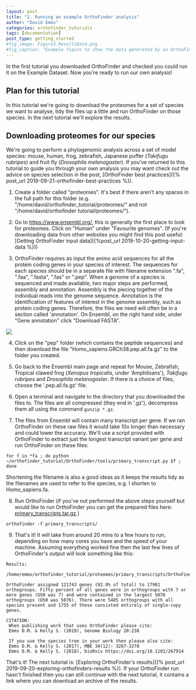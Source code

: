 ```yaml
---
layout: post
title: "2. Running an example OrthoFinder analysis"
author: "David Emms"
categories: orthofinder_tutorials
tags: [documentation]
post_type: getting_started
#fig_image: Figure3_ResultsData.png
#fig_caption: "Example figure to show the data generated by an OrthoFinder run"
---
```


In the first tutorial you downloaded OrthoFinder and checked you could run it on the Example Dataset. Now you're ready to run our own analysis!

## Plan for this tutorial
In this tutorial we're going to download the proteomes for a set of species we want to analyse, tidy the files up a little and run OrthoFinder on those species. In the next tutorial we'll explore the results. 

## Downloading proteomes for our species
We're going to perform a phylogenomic analysis across a set of model species: mouse, human, frog, zebrafish, Japanese puffer (*Takifugu rubripes*) and fruit fly (*Drosophila melanogaster*). If you've returned to this tutorial to guide you through your own analysis you may want check out the advice on species selection in the post, [OrthoFinder best practices]({% post_url 2019-09-21-orthofinder-best-practices %}).

1. Create a folder called "proteomes". It's best if there aren't any spaces in the full path for this folder (e.g. "/home/david/orthofinder_tutorial/proteomes/" and not "/home/david/orthofinder tutorial/proteomes/").

2. Go to <https://www.ensembl.org/>, this is generally the first place to look for proteomes. Click on "Human" under "Favourite genomes". (If you're downloading data from other websites you might find this post useful: [Getting OrthoFinder input data]({%post_url 2019-10-20-getting-input-data %}))

3. OrthoFinder requires as input the amino acid sequences for all the protein coding genes in your species of interest. The sequences for each species should be in a separate file with filename extension ".fa", ".faa", ".fasta", ".fas" or ".pep". When a genome of a species is sequenced and made available, two major steps are performed, assembly and annotation. Assembly is the piecing together of the individual reads into the genome sequence. Annotation is the identification of features of interest in the genome assembly, such as protein coding genes. Therefore, the files we need will often be in a section called 'annotation'. On Ensembl, on the right hand side, under "Gene annotation" click "Download FASTA".
 <img src="{{ site.github.url }}/assets/img/ensembl_human_genome.png">
  
4. Click on the "pep" folder (which contains the peptide sequences) and then download the file "Homo_sapiens.GRCh38.pep.all.fa.gz" to the folder you created.

5. Go back to the Ensembl main page and repeat for Mouse, Zebrafish, Tropical clawed frog (*Xenopus tropicalis*, under 'Amphibians'), *Takifugu rubripes* and *Drosophila melanogaster*. If there is a choice of files, choose the '.pep.all.fa.gz' file. 

6. Open a terminal and navigate to the directory that you downloaded the files to. The files are all compressed (they end in '.gz'), decompress them all using the command `gunzip *.gz`. 

7. The files from Ensembl will contain many transcript per gene. If we ran OrthoFinder on these raw files it would take 10x longer than necessary and could lower the accuracy. We'll use a script provided with OrthoFinder to extract just the longest transcript variant per gene and run OrthoFinder on these files:
```
for f in *fa ; do python ~/orthofinder_tutorial/OrthoFinder/tools/primary_transcript.py $f ; done
```
Shortening the filename is also a good ideas as it keeps the results tidy as the filenames are used to refer to the species, e.g. I shorten to Homo_sapiens.fa.

8. Run OrthoFinder (if you've not performed the above steps yourself but would like to run OrthoFinder you can get the prepared files here: [primary_transcripts.tar.gz](https://bioinformatics.plants.ox.ac.uk/davidemms/public_data/primary_transcripts.tar.gz).)
```
orthofinder -f primary_transcripts/
```

9. That's it! It will take from around 20 mins to a few hours to run, depending on how many cores you have and the speed of your machine. Assuming everything worked fine then the last few lines of OrthoFinder's output will look something like this:

```
Results:
    /home/emms/orthofinder_tutorial/proteomes/primary_transcripts/OrthoFinder/Results_Nov26/

OrthoFinder assigned 121743 genes (92.9% of total) to 17981 orthogroups. Fifty percent of all genes were in orthogroups with 7 or more genes (G50 was 7) and were contained in the largest 5076 orthogroups (O50 was 5076). There were 5485 orthogroups with all species present and 1755 of these consisted entirely of single-copy genes.

CITATION:
 When publishing work that uses OrthoFinder please cite:
 Emms D.M. & Kelly S. (2019), Genome Biology 20:238

 If you use the species tree in your work then please also cite:
 Emms D.M. & Kelly S. (2017), MBE 34(12): 3267-3278
 Emms D.M. & Kelly S. (2018), bioRxiv https://doi.org/10.1101/267914

```

That's it! The next tutorial is: [Exploring OrthoFinder's results]({% post_url 2019-09-20-exploring-orthofinders-results %}). If your OrthoFinder run hasn't finished then you can still continue with the next tutorial, it contains a link where you can download an archive of the results.
